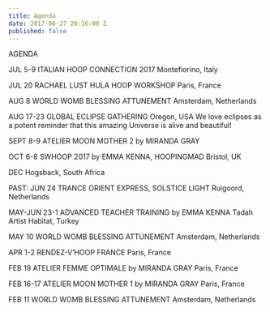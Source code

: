 ```yaml
---
title: Agenda
date: 2017-06-27 20:16:00 Z
published: false
---
```


AGENDA

JUL
5-9
ITALIAN HOOP CONNECTION 2017
Montefiorino, Italy

JUL
20
RACHAEL LUST HULA HOOP WORKSHOP
Paris, France 

AUG
8
WORLD WOMB BLESSING ATTUNEMENT
Amsterdam, Netherlands

AUG
17-23 
GLOBAL ECLIPSE GATHERING
Oregon, USA
We love eclipses as a potent reminder that this amazing Universe is alive and beautiful!

SEPT
8-9
ATELIER MOON MOTHER 2 by MIRANDA GRAY

OCT
6-8
SWHOOP 2017 by EMMA KENNA, HOOPINGMAD 
Bristol, UK

DEC
Hogsback, South Africa




PAST:
JUN
24
TRANCE ORIENT EXPRESS, SOLSTICE LIGHT
Ruigoord, Netherlands

MAY-JUN
23-1
ADVANCED TEACHER TRAINING by EMMA KENNA
Tadah Artist Habitat, Turkey

MAY
10
WORLD WOMB BLESSING ATTUNEMENT
Amsterdam, Netherlands

APR
1-2
RENDEZ-V’HOOP FRANCE
Paris, France

FEB
19
ATELIER FEMME OPTIMALE by MIRANDA GRAY
Paris, France

FEB
16-17
ATELIER MOON MOTHER 1 by MIRANDA GRAY
Paris, France

FEB 
11
WORLD WOMB BLESSING ATTUNEMENT
Amsterdam, Netherlands
